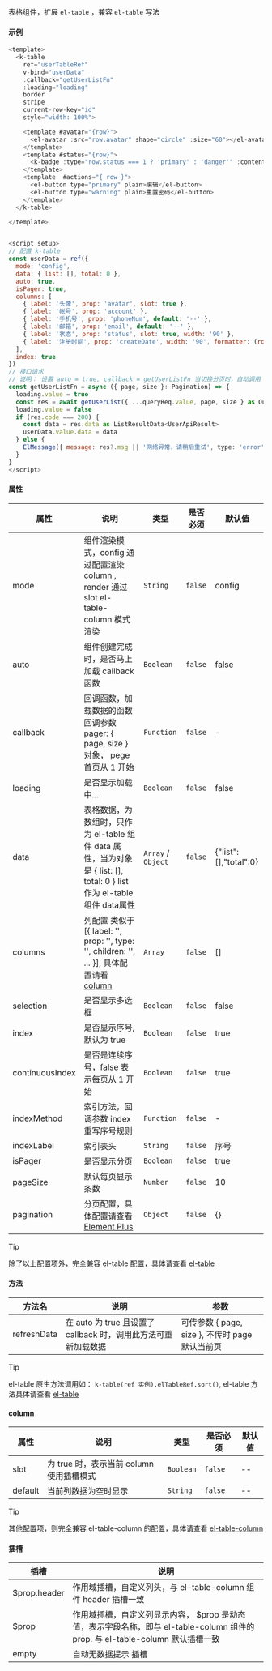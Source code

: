 表格组件，扩展 ```el-table``` ，兼容 ```el-table``` 写法

#### 示例
```javascript
<template>
  <k-table
    ref="userTableRef"
    v-bind="userData"
    :callback="getUserListFn"
    :loading="loading"
    border
    stripe
    current-row-key="id"
    style="width: 100%">

    <template #avatar="{row}">
      <el-avatar :src="row.avatar" shape="circle" :size="60"></el-avatar>
    </template>
    <template #status="{row}">
      <k-badge :type="row.status === 1 ? 'primary' : 'danger'" :content="row.status === 1 ? '使用中' : '已禁用'"></k-badge>
    </template>
    <template  #actions="{ row }">
      <el-button type="primary" plain>编辑</el-button>
      <el-button type="warning" plain>重置密码</el-button>
    </template>
  </k-table>

</template>


<script setup>
// 配置 k-table
const userData = ref({
  mode: 'config',
  data: { list: [], total: 0 },
  auto: true,
  isPager: true,
  columns: [
    { label: '头像', prop: 'avatar', slot: true },
    { label: '帐号', prop: 'account' },
    { label: '手机号', prop: 'phoneNum', default: '--' },
    { label: '邮箱', prop: 'email', default: '--' },
    { label: '状态', prop: 'status', slot: true, width: '90' },
    { label: '注册时间', prop: 'createDate', width: '90', formatter: (row: UserApiResult) => jsonTimeFormat(row.createDate as string) }
  ],
  index: true
})
// 接口请求
// 说明： 设置 auto = true, callback = getUserListFn 当切换分页时，自动调用 callback 回调
const getUserListFn = async ({ page, size }: Pagination) => {
  loading.value = true
  const res = await getUserList({ ...queryReq.value, page, size } as QueryUserList)
  loading.value = false
  if (res.code === 200) {
    const data = res.data as ListResultData<UserApiResult>
    userData.value.data = data
  } else {
    ElMessage({ message: res?.msg || '网络异常，请稍后重试', type: 'error' })
  }
}
</script>

```
#### 属性

|属性|说明|类型|是否必须|默认值|
|---|---|---|---|---|
|mode|组件渲染模式，config 通过配置渲染 column , render 通过 slot el-table-column 模式渲染|```String```|```false```|config|
|auto|组件创建完成时，是否马上加载 callback 函数|`Boolean`|`false`|false|
|callback|回调函数，加载数据的函数 回调参数 pager: { page, size } 对象， pege 首页从 1 开始|`Function`|`false`|-|
|loading|是否显示加载中... |`Boolean`|`false`|false|
|data|表格数据，为数组时，只作为 el-table 组件 data 属性，当为对象是 { list: [], total: 0 } list 作为 el-table 组件 data属性|`Array` /  `Object`|`false`|{"list":[],"total":0}|
|columns|列配置 类似于 [{ label: '', prop: '', type: '', children: '', ... }], 具体配置请看 [column](#column) |`Array`|`false`|[]|
|selection|是否显示多选框|`Boolean`|`false`|false|
|index|是否显示序号, 默认为 true|`Boolean`|`false`|true|
|continuousIndex|是否是连续序号，false 表示每页从 1 开始|`Boolean`|`false`|true|
|indexMethod|索引方法，回调参数 index 重写序号规则|`Function`|`false`|-|
|indexLabel|索引表头|`String`|`false`|序号|
|isPager|是否显示分页|`Boolean`|`false`|true|
|pageSize|默认每页显示条数|`Number`|`false`|10|
|pagination|分页配置，具体配置请查看 [Element Plus](https://element-plus.gitee.io/zh-CN/component/pagination.html)|`Object`|`false`|{}|

> [!TIP]
> 除了以上配置项外，完全兼容 el-table 配置，具体请查看 [el-table](https://element-plus.gitee.io/zh-CN/component/table.html#table-%E5%B1%9E%E6%80%A7)

#### 方法
|方法名|说明|参数|
|---|---|---|
|refreshData|在 auto 为 true 且设置了 callback 时，调用此方法可重新加载数据|可传参数 { page, size }, 不传时 page 默认当前页||

> [!TIP]
> el-table 原生方法调用如： ``` k-table(ref 实例).elTableRef.sort() ```, el-table 方法具体请查看 [el-table](https://element-plus.gitee.io/zh-CN/component/table.html#table-%E4%BA%8B%E4%BB%B6)

#### column
|属性|说明|类型|是否必须|默认值|
|---|---|---|---|---|
|slot|为 true 时，表示当前 column 使用插槽模式|```Boolean```|```false```|--|
|default|当前列数据为空时显示|```String```|```false```|--|

> [!TIP]
> 其他配置项，则完全兼容 el-table-column 的配置，具体请查看 [el-table-column](https://element-plus.gitee.io/zh-CN/component/table.html#table-column-%E5%B1%9E%E6%80%A7)


#### 插槽

|插槽|说明|
|---|---|
|$prop.header|作用域插槽，自定义列头，与 el-table-column 组件 header 插槽一致|
|$prop|作用域插槽，自定义列显示内容， $prop 是动态值，表示字段名称，即与 el-table-column 组件的 prop. 与 el-table-column 默认插槽一致|
|empty|自动无数据提示 插槽|
